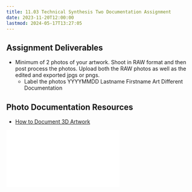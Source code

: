 ```yaml
---
title: 11.03 Technical Synthesis Two Documentation Assignment
date: 2023-11-20T12:00:00
lastmod: 2024-05-17T13:27:05
---
```


## Assignment Deliverables

- Minimum of 2 photos of your artwork. Shoot in RAW format and then post process the photos. Upload both the RAW photos as well as the edited and exported jpgs or pngs.
  - Label the photos YYYYMMDD Lastname Firstname Art Different Documentation

## Photo Documentation Resources

- [How to Document 3D Artwork](../../../../photography/how-to-document-3d-artwork.md)

![How to Document 3D Artwork](../../../../photography/how-to-document-3d-artwork.md)
